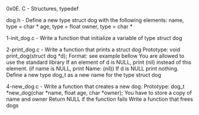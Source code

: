 0x0E. C - Structures, typedef

dog.h - Define a new type struct dog with the following elements:
name, type = char *
age, type = float
owner, type = char *

1-init_dog.c - Write a function that initialize a variable of type struct dog

2-print_dog.c - Write a function that prints a struct dog
Prototype: void print_dog(struct dog *d);
Format: see example bellow
You are allowed to use the standard library
If an element of d is NULL, print (nil) instead of this element. (if name is NULL, print Name: (nil))
If d is NULL print nothing.
Define a new type dog_t as a new name for the type struct dog

4-new_dog.c - Write a function that creates a new dog.
Prototype: dog_t *new_dog(char *name, float age, char *owner);
You have to store a copy of name and owner
Return NULL if the function fails
Write a function that frees dogs
